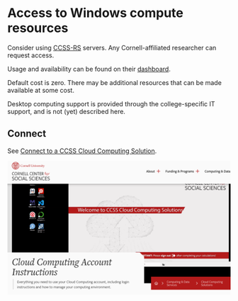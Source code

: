 # Access to Windows compute resources

Consider using [CCSS-RS](https://socialsciences.cornell.edu/research-support) servers. Any Cornell-affiliated researcher can request access. 

Usage and availability can be found on their [dashboard](https://status.computing.socialsciences.cornell.edu/#).

Default cost is zero. There may be additional resources that can be made available at some cost.

Desktop computing support is provided through the college-specific IT support, and is not (yet) described here.

## Connect

See  [Connect to a CCSS Cloud Computing Solution](https://socialsciences.cornell.edu/computing-and-data/cloud-computing-solutions/account-instructions).

[![](images/ccss-connect.png)](https://socialsciences.cornell.edu/computing-and-data/cloud-computing-solutions/account-instructions)